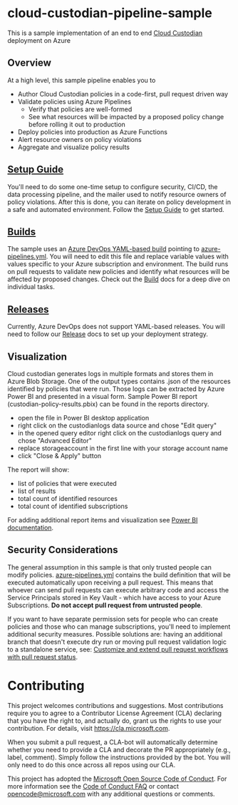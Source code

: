 # cloud-custodian-pipeline-sample

This is a sample implementation of an end to end [Cloud Custodian](https://github.com/capitalone/cloud-custodian) deployment on Azure

## Overview

At a high level, this sample pipeline enables you to

* Author Cloud Custodian policies in a code-first, pull request driven way
* Validate policies using Azure Pipelines
  * Verify that policies are well-formed
  * See what resources will be impacted by a proposed policy change before rolling it out to production
* Deploy policies into production as Azure Functions
* Alert resource owners on policy violations
* Aggregate and visualize policy results

## [Setup Guide](docs/setup.md)

You'll need to do some one-time setup to configure security, CI/CD, the data processing pipeline, and the mailer used to notify resource owners of policy violations. After this is done, you can iterate on policy development in a safe and automated environment. Follow the [Setup Guide](docs/setup.md) to get started.

## [Builds](docs/build.md)

The sample uses an [Azure DevOps YAML-based build](https://docs.microsoft.com/en-us/azure/devops/pipelines/get-started-yaml?view=vsts) pointing to [azure-pipelines.yml](/azure-pipelines.yml). You will need to edit this file and replace variable values with values specific to your Azure subscription and environment. The build runs on pull requests to validate new policies and identify what resources will be affected by proposed changes. Check out the [Build](docs/build.md) docs for a deep dive on individual tasks.

## [Releases](docs/release.md)

Currently, Azure DevOps does not support YAML-based releases. You will need to follow our [Release](docs/release.md) docs to set up your deployment strategy.

## Visualization

Cloud custodian generates logs in multiple formats and stores them in Azure Blob Storage. One of the output types contains .json of the resources identified by policies that were run. Those logs can be extracted by Azure Power BI and presented in a visual form. Sample Power BI report (custodian-policy-results.pbix) can be found in the reports directory.

* open the file in Power BI desktop application
* right click on the custodianlogs data source and chose "Edit query"
* in the opened query editor right click on the custodianlogs query and chose "Advanced Editor"
* replace storageaccount in the first line with your storage account name
* click "Close & Apply" button

The report will show:

* list of policies that were executed
* list of results
* total count of identified resources
* total count of identified subscriptions

For adding additional report items and visualization see [Power BI documentation](https://docs.microsoft.com/en-us/power-bi/).

## Security Considerations

The general assumption in this sample is that only trusted people can modify policies. [azure-pipelines.yml](azure-pipelines.yml) contains the build definition that will be executed automatically upon receiving a pull request. This means that whoever can send pull requests can execute arbitrary code and access the Service Principals stored in Key Vault - which have access to your Azure Subscriptions. **Do not accept pull request from untrusted people**.

If you want to have separate permission sets for people who can create policies and those who can manage subscriptions, you'll need to implement additional security measures. Possible solutions are: having an additional branch that doesn't execute dry run or moving pull request validation logic to a standalone service, see: [Customize and extend pull request workflows with pull request status](https://docs.microsoft.com/en-us/azure/devops/repos/git/pull-request-status).

# Contributing

This project welcomes contributions and suggestions.  Most contributions require you to agree to a
Contributor License Agreement (CLA) declaring that you have the right to, and actually do, grant us
the rights to use your contribution. For details, visit https://cla.microsoft.com.

When you submit a pull request, a CLA-bot will automatically determine whether you need to provide
a CLA and decorate the PR appropriately (e.g., label, comment). Simply follow the instructions
provided by the bot. You will only need to do this once across all repos using our CLA.

This project has adopted the [Microsoft Open Source Code of Conduct](https://opensource.microsoft.com/codeofconduct/).
For more information see the [Code of Conduct FAQ](https://opensource.microsoft.com/codeofconduct/faq/) or
contact [opencode@microsoft.com](mailto:opencode@microsoft.com) with any additional questions or comments.

